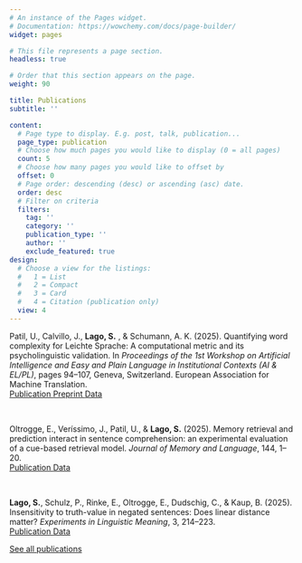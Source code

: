 ```yaml
---
# An instance of the Pages widget.
# Documentation: https://wowchemy.com/docs/page-builder/
widget: pages

# This file represents a page section.
headless: true

# Order that this section appears on the page.
weight: 90

title: Publications
subtitle: ''

content:
  # Page type to display. E.g. post, talk, publication...
  page_type: publication
  # Choose how much pages you would like to display (0 = all pages)
  count: 5
  # Choose how many pages you would like to offset by
  offset: 0
  # Page order: descending (desc) or ascending (asc) date.
  order: desc
  # Filter on criteria
  filters:
    tag: ''
    category: ''
    publication_type: ''
    author: ''
    exclude_featured: true
design:
  # Choose a view for the listings:
  #   1 = List
  #   2 = Compact
  #   3 = Card
  #   4 = Citation (publication only)
  view: 4
---
```


<div class="row">

<div class="col-12 col-lg-11">

<i class="far fa-file-alt pub-icon" aria-hidden="true"></i>
Patil, U., Calvillo, J., <strong>Lago, S.</strong> , & Schumann, A. K. (2025). Quantifying word complexity for Leichte Sprache: A computational metric and its psycholinguistic validation. In <em> Proceedings of the 1st Workshop on Artificial Intelligence and Easy and Plain Language in Institutional Contexts (AI & EL/PL)</em>, pages 94–107, Geneva, Switzerland. European Association for Machine Translation. 
<br>
<a class="btn btn-outline-primary my-1 mr-1 btn-sm" href="https://aclanthology.org/2025.aielpl-1.9/" target="_blank" rel="noopener">
  Publication
<a class="btn btn-outline-primary my-1 mr-1 btn-sm" href="https://drive.google.com/file/d/12oriHMaI-NGBnJRTGX1oTH_2wf95_XTB/view" target="_blank" rel="noopener">
  Preprint
<a class="btn btn-outline-primary my-1 mr-1 btn-sm" href="https://github.com/text2knowledge/word-complexity-leichtesprache" target="_blank" rel="noopener">
  Data
</a>

<br>

<i class="far fa-file-alt pub-icon" aria-hidden="true"></i> Oltrogge, E., Veríssimo, J., Patil, U., & <strong>Lago, S.</strong> (2025). Memory retrieval and prediction interact in sentence comprehension: an experimental evaluation of a cue-based retrieval model. <em>Journal of Memory and Language</em>, 144, 1–20.
<br>
<a class="btn btn-outline-primary my-1 mr-1 btn-sm" href="https://doi.org/10.1016/j.jml.2025.104651" target="_blank" rel="noopener">
  Publication
<a class="btn btn-outline-primary my-1 mr-1 btn-sm" href="https://doi.org/10.17605/OSF.IO/PDX5Q" target="_blank" rel="noopener">
  Data
</a>

<br>

<i class="far fa-file-alt pub-icon" aria-hidden="true"></i>
<strong>Lago, S.</strong>, Schulz, P., Rinke, E., Oltrogge, E., Dudschig, C., & Kaup, B. (2025). Insensitivity to truth-value in negated sentences: Does linear distance matter? <em>Experiments in Linguistic Meaning</em>, 3, 214–223.
<br>
<a class="btn btn-outline-primary my-1 mr-1 btn-sm" href="https://journals.linguisticsociety.org/proceedings/index.php/ELM/article/view/5797" target="_blank" rel="noopener">
  Publication
</a>
<a class="btn btn-outline-primary my-1 mr-1 btn-sm" href="https://doi.org/10.17605/OSF.IO/X9UE3" target="_blank" rel="noopener">
  Data
</a>

</div>
  
<div class="btn-links">
    
</div>
  
</div>

<div class="see-all">
      <a href="/archive/publication/" target="_blank">
        See all publications
        <i class="fas fa-angle-right"></i>
      </a>
    </div>